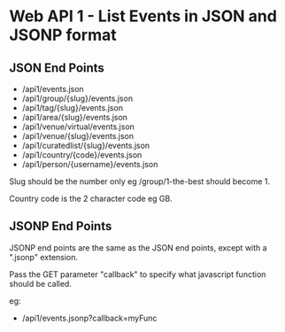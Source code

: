 # Web API 1 - List Events in JSON and JSONP format


## JSON End Points

  *  /api1/events.json
  *  /api1/group/{slug}/events.json
  *  /api1/tag/{slug}/events.json
  *  /api1/area/{slug}/events.json
  *  /api1/venue/virtual/events.json
  *  /api1/venue/{slug}/events.json
  *  /api1/curatedlist/{slug}/events.json
  *  /api1/country/{code}/events.json
  *  /api1/person/{username}/events.json

Slug should be the number only eg /group/1-the-best should become 1.

Country code is the 2 character code eg GB.

## JSONP End Points

JSONP end points are the same as the JSON end points, except with a ".jsonp" extension.

Pass the GET parameter "callback" to specify what javascript function should be called.

eg:

  *  /api1/events.jsonp?callback=myFunc


